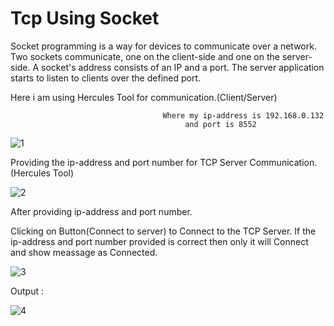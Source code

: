 # Tcp Using Socket
Socket programming is a way for devices to communicate over a network. Two sockets communicate, one on the client-side and one on the server-side. A socket's address consists of an IP and a port. The server application starts to listen to clients over the defined port.

Here i am using Hercules Tool for communication.(Client/Server)




                                      Where my ip-address is 192.168.0.132 
                                           and port is 8552
                                                     
                                                     
                                                     
                                                     
                                                     
                                                     
                                                     
                                                     
                                                     
                                                     
   ![1](https://user-images.githubusercontent.com/101108540/169971733-0948c36e-ac56-4c1d-b1bb-46c55730523d.jpg)
   
   
   
   
   
   
   
Providing the ip-address and port number for TCP Server Communication.(Hercules Tool)







![2](https://user-images.githubusercontent.com/101108540/169972192-1304197b-0067-488b-82ff-01ad267b6076.jpg)








After providing ip-address and port number.

Clicking on Button(Connect to server) to Connect to the TCP Server.
If the ip-address and port number provided is correct then only it will Connect and show meassage as Connected.





![3](https://user-images.githubusercontent.com/101108540/169972519-02f58af4-6a70-42ff-b1e7-25b91e0f06dc.jpg)




Output :





![4](https://user-images.githubusercontent.com/101108540/169972667-2c835980-7d75-4443-b606-49bb1b04d67a.jpg)

                                                  
